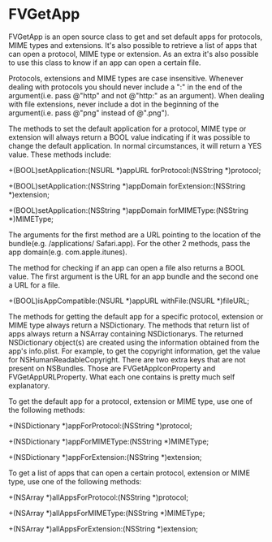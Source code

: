 FVGetApp
========

FVGetApp is an open source class to get and set default apps for protocols, MIME 
types and extensions. It's also possible to retrieve a list of apps that can open a 
protocol, MIME type or extension. As an extra it's also possible to use this class to know 
if an app can open a certain file.


Protocols, extensions and MIME types are case insensitive. Whenever dealing with 
protocols you should never include a ":" in the end of the argument(i.e. pass @"http" 
and not @"http:" as an argument). When dealing with file extensions, never include a 
dot in the beginning of the argument(i.e. pass @"png" instead of @".png").


The methods to set the default application for a protocol, MIME type or extension will 
always return a BOOL value indicating if it was possible to change the default 
application. In normal circumstances, it will return a YES value. These methods include:


+(BOOL)setApplication:(NSURL *)appURL forProtocol:(NSString *)protocol;

+(BOOL)setApplication:(NSString *)appDomain forExtension:(NSString 
*)extension;

+(BOOL)setApplication:(NSString *)appDomain forMIMEType:(NSString 
*)MIMEType;

The arguments for the first method are a URL pointing to the location of the bundle(e.g. /applications/
Safari.app). For the other 2 methods, pass the app domain(e.g. com.apple.itunes).

The method for checking if an app can open a file also returns a BOOL value. The first 
argument is the URL for an app bundle and the second one a URL for a file.

+(BOOL)isAppCompatible:(NSURL *)appURL withFile:(NSURL *)fileURL;

The methods for getting the default app for a specific protocol, extension or MIME type 
always return a NSDictionary. The methods that return list of apps always return a NSArray containing 
NSDictionarys. The returned NSDictionary object(s) are created using the 
information obtained from the app's info.plist. For example, to get the copyright information, get the value for NSHumanReadableCopyright. There are two extra keys that are not present on NSBundles. Those are FVGetAppIconProperty and FVGetAppURLProperty. What each one contains is pretty much self explanatory.

To get the default app for a protocol, extension or MIME type, use one of the following 
methods:

+(NSDictionary *)appForProtocol:(NSString *)protocol;

+(NSDictionary *)appForMIMEType:(NSString *)MIMEType;

+(NSDictionary *)appForExtension:(NSString *)extension;

To get a list of apps that can open a certain protocol, extension or MIME type, use one of the following methods:

+(NSArray *)allAppsForProtocol:(NSString *)protocol;

+(NSArray *)allAppsForMIMEType:(NSString *)MIMEType;

+(NSArray *)allAppsForExtension:(NSString *)extension;


